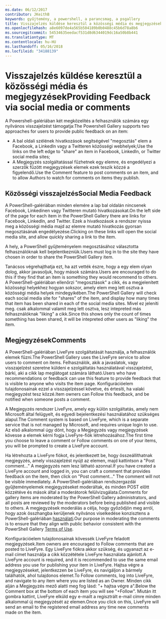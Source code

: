 ```yaml
---
ms.date: 06/12/2017
contributor: JKeithB
keywords: gyűjtemény, a powershell, a parancsmag, a psgallery
title: Visszajelzés küldése keresztül a közösségi média és megjegyzések
ms.openlocfilehash: a8e6097de4a565b504189b0b0488c45b6d78a8b6
ms.sourcegitcommit: 54534635eedacf531d8d6344019dc16a50b8b441
ms.translationtype: MT
ms.contentlocale: hu-HU
ms.lasthandoff: 05/16/2018
ms.locfileid: "34188139"
---
```

# <a name="providing-feedback-via-social-media-or-comments"></a><span data-ttu-id="91e74-103">Visszajelzés küldése keresztül a közösségi média és megjegyzések</span><span class="sxs-lookup"><span data-stu-id="91e74-103">Providing Feedback via social media or comments</span></span>

<span data-ttu-id="91e74-104">A Powershell-galériában két megközelítés a felhasználók számára egy nyilvános visszajelzést támogatja:</span><span class="sxs-lookup"><span data-stu-id="91e74-104">The Powershell Gallery supports two approaches for users to provide public feedback on an item:</span></span>

- <span data-ttu-id="91e74-105">A bal oldali szélének hivatkozások segítségével "megosztás" elem a Facebook, a LinkedIn vagy a Twitteren közösségi webhelyek;</span><span class="sxs-lookup"><span data-stu-id="91e74-105">Use the links on the left edge to "share" an item in Facebook, LinkedIn, or Twitter social media sites;</span></span>
- <span data-ttu-id="91e74-106">A Megjegyzés szolgáltatással fűzhetnek egy elemre, és engedélyezi a szerzők fűzött megjegyzések elemek ezek teszik közzé a figyelendő.</span><span class="sxs-lookup"><span data-stu-id="91e74-106">Use the Comment feature to post comments on an item, and to allow Authors to watch for comments on items they publish.</span></span>

## <a name="social-media-feedback"></a><span data-ttu-id="91e74-107">Közösségi visszajelzés</span><span class="sxs-lookup"><span data-stu-id="91e74-107">Social Media Feedback</span></span>

<span data-ttu-id="91e74-108">A PowerShell-galériában minden elemére a lap bal oldalán nincsenek Facebook, Linkedinen vagy Twitteren mutató hivatkozásokat.</span><span class="sxs-lookup"><span data-stu-id="91e74-108">On the left side of the page for each item in the PowerShell Gallery there are links for Facebook, LinkedIn, and Twitter.</span></span>
<span data-ttu-id="91e74-109">Ezek a hivatkozások a rendszer nyissa meg a közösségi média majd az elemre mutató hivatkozás gyorsan megosztásának engedélyezése.</span><span class="sxs-lookup"><span data-stu-id="91e74-109">Clicking on these links will open the social media site, and allow quickly sharing a link to the item.</span></span>

<span data-ttu-id="91e74-110">A hely, a PowerShell gyűjteményelem megosztásához választotta felhasználóknak kell bejelentkezniük.</span><span class="sxs-lookup"><span data-stu-id="91e74-110">Users must log in to the site they have chosen in order to share the PowerShell Gallery item.</span></span>

<span data-ttu-id="91e74-111">Tanácsos végrehajthatja ezt, ha azt vették észre, hogy a egy elem olyan dolog, akkor javasoljuk, hogy mások számára.</span><span class="sxs-lookup"><span data-stu-id="91e74-111">Users are encouraged to do this if they find that an item is something they would recommend to others.</span></span>
<span data-ttu-id="91e74-112">A PowerShell-galériában ellenőrzi "megosztások" a cikk, és a megjelenített közösségi helyekhez hogyan sokszor, amely elem meg lett osztva a közösségi média helyek mindegyikében.</span><span class="sxs-lookup"><span data-stu-id="91e74-112">The PowerShell Gallery will check each social media site for "shares" of the item, and display how many times that item has been shared in each of the social media sites.</span></span>
<span data-ttu-id="91e74-113">Mivel ez jeleníti meg. csak alkalommal valamit meg lett osztva, lesz intepreted más felhasználóknak "liking" a cikk.</span><span class="sxs-lookup"><span data-stu-id="91e74-113">Since this shows only the count of times something has been shared, it will be intepreted other users as "liking" the item.</span></span>


## <a name="comments"></a><span data-ttu-id="91e74-114">Megjegyzések</span><span class="sxs-lookup"><span data-stu-id="91e74-114">Comments</span></span>

<span data-ttu-id="91e74-115">A PowerShell-galériában LiveFyre szolgáltatását használja, a felhasználók elemek fűzni.</span><span class="sxs-lookup"><span data-stu-id="91e74-115">The PowerShell Gallery uses the LiveFyre service to allow users to comment on items.</span></span>
<span data-ttu-id="91e74-116">Felhasználók, akik a javaslatok, vagy visszajelzést szeretne küldeni e szolgáltatás használatával visszajelzést, bárki, aki a cikk lap meglátogat számára látható.</span><span class="sxs-lookup"><span data-stu-id="91e74-116">Users who have recommendations or feedback can use this feature to provide feedback that is visible to anyone who visits the item page.</span></span>
<span data-ttu-id="91e74-117">Konfigurációelem tulajdonosainak ezzel a visszajelzéssel követve, és értesíti, ha valaki megjegyzést tesz közzé.</span><span class="sxs-lookup"><span data-stu-id="91e74-117">Item owners can Follow this feedback, and be notified when someone posts a comment.</span></span>

<span data-ttu-id="91e74-118">A Megjegyzés rendszer LiveFyre, amely egy külön szolgáltatás, amely nem Microsoft által felügyelt, és egyedi bejelentkezési használatához szükséges alapul.</span><span class="sxs-lookup"><span data-stu-id="91e74-118">The Comment system is based on LiveFyre, which is a separate service that is not managed by Microsoft, and requires unique login to use.</span></span>
<span data-ttu-id="91e74-119">Az első alkalommal úgy dönt, hogy a Megjegyzés vagy megjegyzések kövesse a elemek kérni fogja LiveFyre-fiók létrehozásához.</span><span class="sxs-lookup"><span data-stu-id="91e74-119">The first time you choose to leave a comment or Follow comments on one of your items, you will be prompted to create a LiveFyre account.</span></span>

<span data-ttu-id="91e74-120">Ha létrehozta a LiveFyre fiókot, és jelentkezett be, hogy összeállíthatnak megjegyzés, amely visszajelzést nyújt az elemen, majd kattintson a "Post comment..." A megjegyzés nem lesz látható azonnal.</span><span class="sxs-lookup"><span data-stu-id="91e74-120">If you have created a LiveFyre account and logged in, you can craft a comment that provides feedback on the item, then click on "Post comment..." The comment will not be visible immediately.</span></span>
<span data-ttu-id="91e74-121">A PowerShell-galériában rendszergazdái gyűjteményelemek megjegyzéseket moderáltak, és minden POST előtt közzétéve és mások által a moderátorok felülvizsgálata.</span><span class="sxs-lookup"><span data-stu-id="91e74-121">Comments for gallery items are moderated by the PowerShell Gallery administrators, and all posts are reviewed by the moderators before being published and visible to others.</span></span>
<span data-ttu-id="91e74-122">A megjegyzések moderálás a célja, hogy győződjön meg arról, hogy azok összhangba kerüljenek nyilvános viselkedése konzisztens a PowerShell-galériában [használati](https://www.powershellgallery.com/policies/Terms).</span><span class="sxs-lookup"><span data-stu-id="91e74-122">Our purpose in moderating the comments is to ensure that they align with public behavior consistent with the PowerShell Gallery [Terms of Use](https://www.powershellgallery.com/policies/Terms).</span></span>

<span data-ttu-id="91e74-123">Konfigurációelem tulajdonosainak kövessék LiveFyre feladott megjegyzések.</span><span class="sxs-lookup"><span data-stu-id="91e74-123">Item owners are encouraged to Follow comments that are posted to LiveFyre.</span></span>
<span data-ttu-id="91e74-124">Egy LiveFyre fiókra akkor szükség, és ugyanazt az e-mail címet használja a cikk közzététele LiveFyre használata ajánlott.</span><span class="sxs-lookup"><span data-stu-id="91e74-124">A LiveFyre account is required, and it is recommended to use the same email address you use for publishing your item in LiveFyre.</span></span>
<span data-ttu-id="91e74-125">Hajtsa végre a megjegyzéseket, jelentkezzen be LiveFyre, és navigáljon a bármely találhatók, ahol tulajdonos elemet.</span><span class="sxs-lookup"><span data-stu-id="91e74-125">To Follow comments, log into LiveFyre, and navigate to any item where you are listed as an Owner.</span></span>
<span data-ttu-id="91e74-126">Minden cikk alján a Megjegyzés mező alatti meg fog lásd: "+ hajtsa végre a".</span><span class="sxs-lookup"><span data-stu-id="91e74-126">Below the Comment box at the bottom of each item you will see "+Follow".</span></span>
<span data-ttu-id="91e74-127">Miután itt gombra kattint, LiveFyre elküld egy e-mailt a regisztrált e-mail címre minden alkalommal új megjegyzését az elemen.</span><span class="sxs-lookup"><span data-stu-id="91e74-127">Once you click on this, LiveFyre will send an email to the registered email address any time new comments made on the item.</span></span>